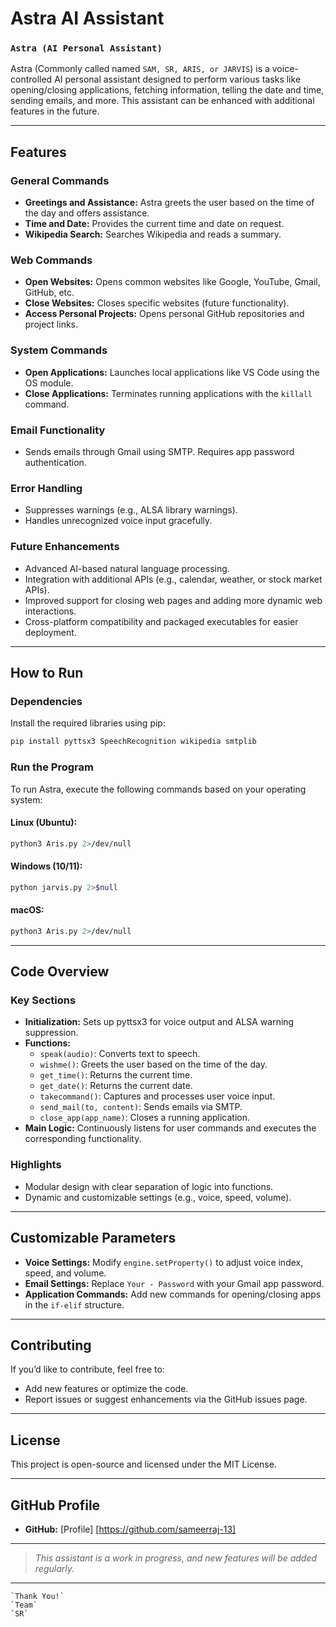 # Astra AI Assistant

### `Astra (AI Personal Assistant)`

Astra (Commonly called named `SAM, SR, ARIS, or JARVIS`) is a voice-controlled AI personal assistant designed to perform various tasks like opening/closing applications, fetching information, telling the date and time, sending emails, and more. This assistant can be enhanced with additional features in the future.

---

## **Features**

### **General Commands**
- **Greetings and Assistance:** Astra greets the user based on the time of the day and offers assistance.
- **Time and Date:** Provides the current time and date on request.
- **Wikipedia Search:** Searches Wikipedia and reads a summary.

### **Web Commands**
- **Open Websites:** Opens common websites like Google, YouTube, Gmail, GitHub, etc.
- **Close Websites:** Closes specific websites (future functionality).
- **Access Personal Projects:** Opens personal GitHub repositories and project links.

### **System Commands**
- **Open Applications:** Launches local applications like VS Code using the OS module.
- **Close Applications:** Terminates running applications with the `killall` command.

### **Email Functionality**
- Sends emails through Gmail using SMTP. Requires app password authentication.

### **Error Handling**
- Suppresses warnings (e.g., ALSA library warnings).
- Handles unrecognized voice input gracefully.

### **Future Enhancements**
- Advanced AI-based natural language processing.
- Integration with additional APIs (e.g., calendar, weather, or stock market APIs).
- Improved support for closing web pages and adding more dynamic web interactions.
- Cross-platform compatibility and packaged executables for easier deployment.

---

## **How to Run**

### **Dependencies**
Install the required libraries using pip:
```bash
pip install pyttsx3 SpeechRecognition wikipedia smtplib
```

### **Run the Program**
To run Astra, execute the following commands based on your operating system:

#### **Linux (Ubuntu):**
```bash
python3 Aris.py 2>/dev/null
```

#### **Windows (10/11):**
```bash
python jarvis.py 2>$null
```

#### **macOS:**
```bash
python3 Aris.py 2>/dev/null
```

---

## **Code Overview**

### **Key Sections**
- **Initialization:** Sets up pyttsx3 for voice output and ALSA warning suppression.
- **Functions:**
  - `speak(audio)`: Converts text to speech.
  - `wishme()`: Greets the user based on the time of the day.
  - `get_time()`: Returns the current time.
  - `get_date()`: Returns the current date.
  - `takecommand()`: Captures and processes user voice input.
  - `send_mail(to, content)`: Sends emails via SMTP.
  - `close_app(app_name)`: Closes a running application.
- **Main Logic:** Continuously listens for user commands and executes the corresponding functionality.

### **Highlights**
- Modular design with clear separation of logic into functions.
- Dynamic and customizable settings (e.g., voice, speed, volume).

---

## **Customizable Parameters**
- **Voice Settings:** Modify `engine.setProperty()` to adjust voice index, speed, and volume.
- **Email Settings:** Replace `Your - Password` with your Gmail app password.
- **Application Commands:** Add new commands for opening/closing apps in the `if-elif` structure.

---

## **Contributing**
If you’d like to contribute, feel free to:
- Add new features or optimize the code.
- Report issues or suggest enhancements via the GitHub issues page.

---

## **License**
This project is open-source and licensed under the MIT License.

---

## **GitHub Profile**

- **GitHub:** [Profile] [https://github.com/sameerraj-13]

---

> _This assistant is a work in progress, and new features will be added regularly._

--- 

```
`Thank You!`
`Team` 
`SR`
```

